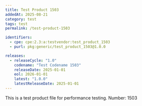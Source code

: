 ```yaml
---
title: Test Product 1503
addedAt: 2025-08-21
category: test
tags: test
permalink: /test-product-1503

identifiers:
  - cpe: cpe:2.3:a:testvendor:test_product_1503
  - purl: pkg:generic/test_product_1503@1.0.0

releases:
  - releaseCycle: "1.0"
    codename: "Test Codename 1503"
    releaseDate: 2025-01-01
    eol: 2026-01-01
    latest: "1.0.0"
    latestReleaseDate: 2025-01-01
---
```


This is a test product file for performance testing. Number: 1503
